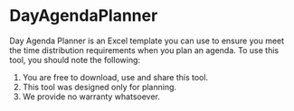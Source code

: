 # DayAgendaPlanner
Day Agenda Planner is an Excel template you can use to ensure you meet the time distribution requirements when you plan an agenda. To use this tool, you should note the following:
1. You are free to download, use and share this tool.
2. This tool was designed only for planning.
3. We provide no warranty whatsoever.
